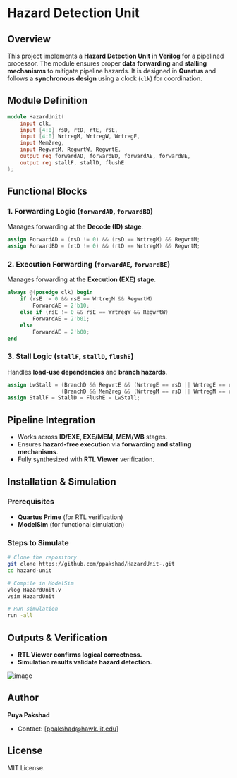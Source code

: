 # Hazard Detection Unit

## Overview
This project implements a **Hazard Detection Unit** in **Verilog** for a pipelined processor. The module ensures proper **data forwarding** and **stalling mechanisms** to mitigate pipeline hazards. It is designed in **Quartus** and follows a **synchronous design** using a clock (`clk`) for coordination.

## Module Definition
```verilog
module HazardUnit(
    input clk,
    input [4:0] rsD, rtD, rtE, rsE,
    input [4:0] WrtregM, WrtregW, WrtregE,
    input Mem2reg,
    input RegwrtM, RegwrtW, RegwrtE,
    output reg forwardAD, forwardBD, forwardAE, forwardBE,
    output reg stallF, stallD, flushE
);
```

## Functional Blocks
### **1. Forwarding Logic (`forwardAD`, `forwardBD`)**
Manages forwarding at the **Decode (ID) stage**.
```verilog
assign ForwardAD = (rsD != 0) && (rsD == WrtregM) && RegwrtM;
assign ForwardBD = (rtD != 0) && (rtD == WrtregM) && RegwrtM;
```

### **2. Execution Forwarding (`forwardAE`, `forwardBE`)**
Manages forwarding at the **Execution (EXE) stage**.
```verilog
always @(posedge clk) begin
    if (rsE != 0 && rsE == WrtregM && RegwrtM)
        ForwardAE = 2'b10;
    else if (rsE != 0 && rsE == WrtregW && RegwrtW)
        ForwardAE = 2'b01;
    else
        ForwardAE = 2'b00;
end
```

### **3. Stall Logic (`stallF`, `stallD`, `flushE`)**
Handles **load-use dependencies** and **branch hazards**.
```verilog
assign LwStall = (BranchD && RegwrtE && (WrtregE == rsD || WrtregE == rtD)) ||
                 (BranchD && Mem2reg && (WrtregM == rsD || WrtregM == rtD));
assign StallF = StallD = FlushE = LwStall;
```

## Pipeline Integration
- Works across **ID/EXE, EXE/MEM, MEM/WB** stages.
- Ensures **hazard-free execution** via **forwarding and stalling mechanisms**.
- Fully synthesized with **RTL Viewer** verification.

## Installation & Simulation
### **Prerequisites**
- **Quartus Prime** (for RTL verification)
- **ModelSim** (for functional simulation)

### **Steps to Simulate**
```sh
# Clone the repository
git clone https://github.com/ppakshad/HazardUnit-.git
cd hazard-unit

# Compile in ModelSim
vlog HazardUnit.v
vsim HazardUnit

# Run simulation
run -all
```

## Outputs & Verification
- **RTL Viewer confirms logical correctness.**
- **Simulation results validate hazard detection.**

![image](https://github.com/user-attachments/assets/77c0858c-2696-4d3c-a287-8c4e5bd08252)



## Author
**Puya Pakshad**  
- Contact: [ppakshad@hawk.iit.edu]

## License
MIT License.
